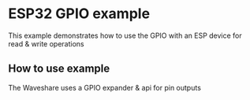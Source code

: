# ESP32 GPIO example

This example demonstrates how to use the GPIO with an ESP device for read & write operations

## How to use example

The Waveshare uses a GPIO expander & api for pin outputs